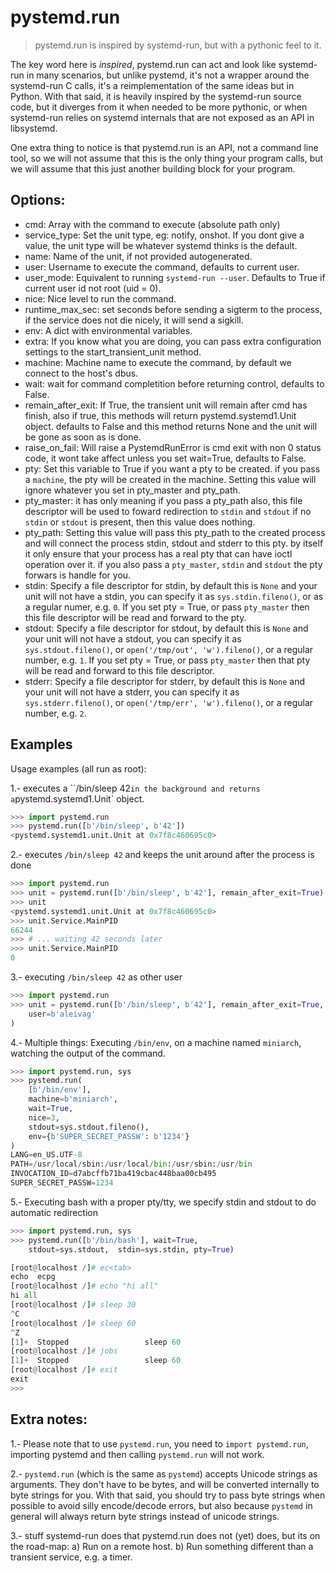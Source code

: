 # pystemd.run

> pystemd.run is inspired by systemd-run, but with a pythonic feel to it.

The key word here is _inspired_, pystemd.run can act and look like systemd-run
in many scenarios, but unlike pystemd, it's not a wrapper around the systemd-run
C calls, it's a reimplementation of the same ideas but in Python. With that
said, it is heavily inspired by the systemd-run source code, but it diverges from it
when needed to be more pythonic, or when systemd-run relies on systemd internals
that are not exposed as an API in libsystemd.

One extra thing to notice is that pystemd.run is an API, not a command line tool,
so we will not assume that this is the only thing your program calls,
but we will assume that this just another building block for your program.

## Options:

* cmd: Array with the command to execute (absolute path only)
* service_type: Set the unit type, eg: notify, onshot. If you dont give a value, the unit type will be whatever systemd thinks is the default.
* name: Name of the unit, if not provided autogenerated.
* user: Username to execute the command, defaults to current user.
* user_mode: Equivalent to running `systemd-run --user`. Defaults to True
    if current user id not root (uid = 0).
* nice: Nice level to run the command.
* runtime_max_sec: set seconds before sending a sigterm to the process, if the
       service does not die nicely, it will send a sigkill.
* env: A dict with environmental variables.
* extra: If you know what you are doing, you can pass extra configuration
    settings to the start_transient_unit method.
* machine: Machine name to execute the command, by default we connect to
    the host's dbus.
* wait: wait for command completition before returning control, defaults
    to False.
* remain_after_exit: If True, the transient unit will remain after cmd
    has finish, also if true, this methods will return
    pystemd.systemd1.Unit object. defaults to False and this method
    returns None and the unit will be gone as soon as is done.
* raise_on_fail: Will raise a PystemdRunError is cmd exit with non 0
    status code, it wont take affect unless you set wait=True,
    defaults to False.
* pty: Set this variable to True if you want a pty to be created. if you
    pass a `machine`, the pty will be created in the machine. Setting
    this value will ignore whatever you set in pty_master and pty_path.
* pty_master: it has only meaning if you pass a pty_path also, this file
    descriptor will be used to foward redirection to `stdin` and `stdout`
    if no `stdin` or `stdout` is present, then this value does nothing.
* pty_path: Setting this value will pass this pty_path to the created
    process and will connect the process stdin, stdout and stderr to this
    pty. by itself it only ensure that your process has a real pty that
    can have ioctl operation over it. if you also pass a `pty_master`,
    `stdin` and `stdout` the pty forwars is handle for you.
* stdin: Specify a file descriptor for stdin, by default this is `None`
    and your unit will not have a stdin, you can specify it as
    `sys.stdin.fileno()`, or as a regular numer, e.g. `0`. If you set
    pty = True, or pass `pty_master` then this file descriptor will be
    read and forward to the pty.
* stdout: Specify a file descriptor for stdout, by default this is `None`
    and your unit will not have a stdout, you can specify it as
    `sys.stdout.fileno()`, or `open('/tmp/out', 'w').fileno()`, or a
    regular number, e.g. `1`. If you set pty = True, or pass `pty_master`
    then that pty will be read and forward to this file descriptor.
* stderr: Specify a file descriptor for stderr, by default this is `None`
    and your unit will not have a stderr, you can specify it as
    `sys.stderr.fileno()`, or `open('/tmp/err', 'w').fileno()`, or a
    regular number, e.g. `2`.


## Examples

  Usage examples (all run as root):

  1.- executes a ``/bin/sleep 42` in the background and returns a
 `pystemd.systemd1.Unit` object.

```python
>>> import pystemd.run
>>> pystemd.run([b'/bin/sleep', b'42'])
<pystemd.systemd1.unit.Unit at 0x7f8c460695c0>
```

  2.- executes `/bin/sleep 42` and keeps the unit around after the process is done

```python
>>> import pystemd.run
>>> unit = pystemd.run([b'/bin/sleep', b'42'], remain_after_exit=True)
>>> unit
<pystemd.systemd1.unit.Unit at 0x7f8c460695c0>
>>> unit.Service.MainPID
66244
>>> # ... waiting 42 seconds later
>>> unit.Service.MainPID
0
```

  3.- executing `/bin/sleep 42` as other user

```python
>>> import pystemd.run
>>> unit = pystemd.run([b'/bin/sleep', b'42'], remain_after_exit=True,
    user=b'aleivag'
)
```

  4.- Multiple things: Executing `/bin/env`, on a machine named `miniarch`,
   watching the output of the command.

```python
>>> import pystemd.run, sys
>>> pystemd.run(
    [b'/bin/env'],
    machine=b'miniarch',
    wait=True,
    nice=3,
    stdout=sys.stdout.fileno(),
    env={b'SUPER_SECRET_PASSW': b'1234'}
)
LANG=en_US.UTF-8
PATH=/usr/local/sbin:/usr/local/bin:/usr/sbin:/usr/bin
INVOCATION_ID=d7abcffb71ba419cbac448baa00cb495
SUPER_SECRET_PASSW=1234
```

  5.- Executing bash with a proper pty/tty, we specify stdin and stdout to do
  automatic redirection

```python
>>> import pystemd.run, sys
>>> pystemd.run([b'/bin/bash'], wait=True,
    stdout=sys.stdout,  stdin=sys.stdin, pty=True)

[root@localhost /]# ec<tab>
echo  ecpg  
[root@localhost /]# echo "hi all"
hi all
[root@localhost /]# sleep 30
^C
[root@localhost /]# sleep 60
^Z
[1]+  Stopped                 sleep 60
[root@localhost /]# jobs
[1]+  Stopped                 sleep 60
[root@localhost /]# exit
exit
>>>
```

## Extra notes:

1.- Please note that to use `pystemd.run`, you need to `import pystemd.run`,
importing pystemd and then calling `pystemd.run` will not work.

2.- `pystemd.run` (which is the same as `pystemd`) accepts Unicode strings as
arguments.  They don't have to be bytes, and will be converted internally to byte strings for you.
With that said, you should try to pass byte strings when possible to avoid silly encode/decode errors, but also because `pystemd` in general will always return byte strings instead of unicode strings.

3.- stuff systemd-run does that pystemd.run does not (yet) does, but its on the
road-map:
    a) Run on a remote host.
    b) Run something different than a transient service, e.g. a timer.
